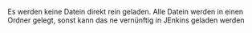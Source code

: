 Es werden keine Datein direkt rein geladen. Alle Datein werden in einen Ordner gelegt, sonst kann das ne vernünftig in JEnkins geladen werden



